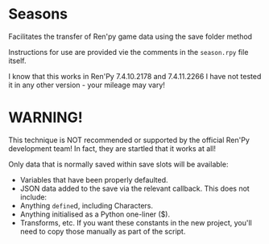 # Seasons
Facilitates the transfer of Ren'py game data using the save folder method

Instructions for use are provided vie the comments in the `season.rpy` file itself.

I know that this works in Ren'Py 7.4.10.2178 and 7.4.11.2266
I have not tested it in any other version - your mileage may vary!

# WARNING!
This technique is NOT recommended or supported by the official Ren'Py development team!
In fact, they are startled that it works at all!

Only data that is normally saved within save slots will be available:
- Variables that have been properly defaulted.
- JSON data added to the save via the relevant callback.
This does not include:
- Anything `define`d, including Characters.
- Anything initialised as a Python one-liner ($).
- Transforms, etc.
If you want these constants in the new project, you'll need to copy those manually as part of the script.
